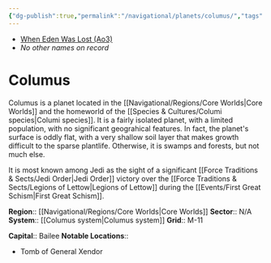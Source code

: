 ```yaml
---
{"dg-publish":true,"permalink":"/navigational/planets/columus/","tags":["map","planet","core","retraining"],"noteIcon":"saber1"}
---
```


- [When Eden Was Lost (Ao3)](https://archiveofourown.org/works/19334440)
- *No other names on record*
# Columus

Columus is a planet located in the [[Navigational/Regions/Core Worlds\|Core Worlds]] and the homeworld of the [[Species & Cultures/Columi species\|Columi species]]. It is a fairly isolated planet, with a limited population, with no significant geograhical features. In fact, the planet's surface is oddly flat, with a very shallow soil layer that makes growth difficult to the sparse plantlife. Otherwise, it is swamps and forests, but not much else. 

It is most known among Jedi as the sight of a significant [[Force Traditions & Sects/Jedi Order\|Jedi Order]] victory over the [[Force Traditions & Sects/Legions of Lettow\|Legions of Lettow]] during the [[Events/First Great Schism\|First Great Schism]].

**Region**::  [[Navigational/Regions/Core Worlds\|Core Worlds]]
**Sector**::  N/A
**System**::  [[Columus system\|Columus system]]
**Grid**::  M-11

**Capital**::  Bailee 
**Notable Locations**::
- Tomb of General Xendor


